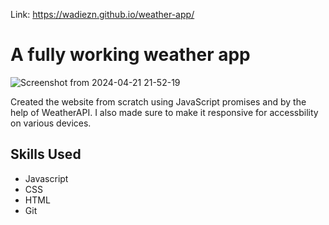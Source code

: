 Link: <a>https://wadiezn.github.io/weather-app/</a>


<h1>A fully working weather app</h1>

![Screenshot from 2024-04-21 21-52-19](https://github.com/WadieZN/weather-app/assets/133617161/e0da8b9c-27ef-4026-93a4-ff7eb09063c2)

<p>Created the website from scratch using JavaScript promises and by the help of WeatherAPI. I also made sure to make it responsive for accessbility on various devices.</p>

<h2>Skills Used</h2>
<ul>
  <li>Javascript</li>
  <li>CSS</li>
  <li>HTML</li>
  <li>Git</li>
</ul>
